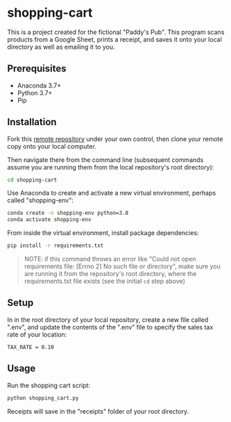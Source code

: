 # shopping-cart

This is a project created for the fictional "Paddy's Pub". This program scans products from a Google Sheet, prints a receipt, and saves it onto your local directory as well as emailing it to you.

## Prerequisites

  + Anaconda 3.7+
  + Python 3.7+
  + Pip

## Installation

Fork this [remote repository](https://github.com/connorkeyes/shopping-cart) under your own control, then clone your remote copy onto your local computer.

Then navigate there from the command line (subsequent commands assume you are running them from the local repository's root directory):

```sh
cd shopping-cart
```

Use Anaconda to create and activate a new virtual environment, perhaps called "shopping-env":

```sh
conda create -n shopping-env python=3.8
conda activate shopping-env
```

From inside the virtual environment, install package dependencies:

```sh
pip install -r requirements.txt
```

> NOTE: if this command throws an error like "Could not open requirements file: [Errno 2] No such file or directory", make sure you are running it from the repository's root directory, where the requirements.txt file exists (see the initial `cd` step above)

## Setup

In in the root directory of your local repository, create a new file called ".env", and update the contents of the ".env" file to specify the sales tax rate of your location:

    TAX_RATE = 0.10

## Usage

Run the shopping cart script:

```py
python shopping_cart.py
```

Receipts will save in the "receipts" folder of your root directory.
